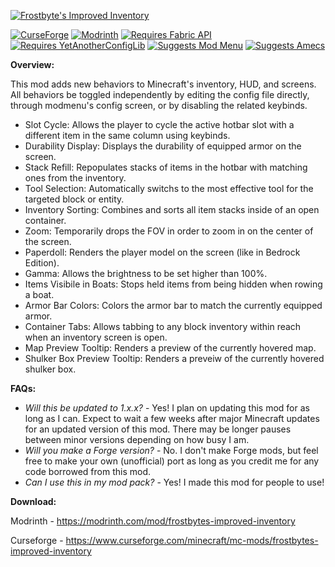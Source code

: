 [![Frostbyte's Improved Inventory](https://github.com/FrostbyteGames1/Frostbytes-Improved-Inventory/assets/109047591/4fc5c1d7-2041-4a3b-bd2e-dd58494de9ec)]()

[![CurseForge](https://cf.way2muchnoise.eu/short_849346_downloads.svg)](https://www.curseforge.com/minecraft/mc-mods/frostbytes-improved-inventory)
[![Modrinth](https://img.shields.io/modrinth/dt/tBjxZ7JW?color=00AF5C&label=downloads&logo=modrinth)](https://modrinth.com/mod/frostbytes-improved-inventory)
[![Requires Fabric API](https://img.shields.io/badge/Requires-Fabric%20API-dbd0b4?logo=data%3Aimage%2Fpng%3Bbase64%2CiVBORw0KGgoAAAANSUhEUgAAAfQAAAH0BAMAAAA5%2BMK5AAAAGFBMVEUAAADb0LTGvKW8spyuppSakn6Aem04NCogwuCRAAAAAXRSTlMAQObYZgAAAo1JREFUeNrt2zFOw0AQhlF3rg0FNbkBSpEakSMQcQPqBITm%2BnRIM4VHVkDG8L56m7ftvztIkiRJkiRJkiRJkrTJxsid0dHR0dHR0dHR0dHR0dHR0dHR0dHR0dHR0dHR0dHR0Ychcpcpdxc5dHR0dHR0dHR0dHR0dHR0dHR0dHR0dHR0dHR0dHT0r952ufspF7kzOjo6Ojo6Ojo6Ojo6Ojo6Ojo6Ojo6Ojo6Ojo6Ovpfpo%2BRa%2Fb0932uOY6Ojo6Ojo6Ojo6Ojo6Ojo6Ojo6Ojo6Ojo6Ojo6OvmF6P6BPpca2zz1MuSiho6Ojo6Ojo6Ojo6Ojo6Ojo6Ojo6Ojo6Ojo6Ojo6P%2FUnqUGlvzX73WvDyI%2Bc7o6Ojo6Ojo6Ojo6Ojo6Ojo6Ojo6Ojo6Ojo6Ojo6OvSx0q9qpvdfIV6iNxrCR0dHR0dHR0dHR0dHR0dHR0dHR0dHR0dHR0dHR19ZXrkLlcM6H23xdrQa0MJHR0dHR0dHR0dHR0dHR0dHR0dHR0dHR0dHR0dHf2H6WPkjrnHbx3Q7xv6wsEcHR0dHR0dHR0dHR0dHR0dHR0dHR0dHR0dHR0dHR19Lfop93zMTcvaL3s7MJTQ0dHR0dHR0dHR0dHR0dHR0dHR0dHR0dHR0dHR0Vv6qkXu45Q7lpbRD82Ajo6Ojo6Ojo6Ojo6Ojo6Ojo6Ojo6Ojo6Ojo6Ojo6%2BHfry%2Bb1exVOxdlR0dHR0dHR0dHR0dHR0dHR0dHR0dHR0dHR0dHR09Ja%2B4WL%2BKl4ih46Ojo6Ojo6Ojo6Ojo6Ojo6Ojo6Ojo6Ojo6Ojo6O%2Fi%2FptZhvKKGjo6Ojo6Ojo6Ojo6Ojo6Ojo6Ojo6Ojo6Ojo6Ojt3RJkiRJkiRJkiRJkjbRJ0KLYiuU9T5SAAAAAElFTkSuQmCC)](https://modrinth.com/mod/fabric-api)
[![Requires YetAnotherConfigLib](https://img.shields.io/badge/Requires-YetAnotherConfigLib-efc745?logo=data%3Aimage%2Fpng%3Bbase64%2CiVBORw0KGgoAAAANSUhEUgAAAIAAAACACAYAAADDPmHLAAAAAXNSR0IB2cksfwAAAAlwSFlzAAALEwAACxMBAJqcGAAACBVJREFUeNrt3XlsVFUYBfABCoKGyg5NAE1ABDcEAtGIiZq8eeUfEAQ1CAYkISqIJqhsGmPEamLAGA1UYigFWSsIUmTtVKS0QKm20NLaUrYilV3LVspyPbd9k1akMLTv3t6Zd05yEhOIM8Pvm%2Bm85d76fAzDMAzDMAzDMAzDMAzDMAzDMAzDMAzDMAzDMAzDMAzTUDmbYT2KzkXLUIFuQnvreOwz6daU09utA%2BjuU2nWnJNp1sMU0Qc%2FDE1x0G%2FWzWgfRfDT0KuAF7LAFydlt1nixDar4Piv1vMUUgf%2FIlp8C%2FgbOx%2Ft5MLjRp3JsKYDvhwVteAL4IvjWy3x11aroPQXazjF3IMfcJt3%2FO2agMbU4XEbox8A%2F7qEDxFfAF%2BUplriWKpV%2BGfA6knBerzz0Fn1gL%2Bx36EdQnzsF9AjwBd1xBfAF0dTLFGyxYpH21P0zvCfRM%2B6iF%2Bz89C2tTzucPSg%2FHsu4Vf2yGar%2BPAmP38shIj%2FpSL4mq1Av0b7od3RMei64J%2B7jC%2BALw5t9IuDG%2F1TKVw7fHO0QAP%2BLasQXxzY4BfF6%2F1Z%2B3%2F2d6X4%2FwdgrQfwBfBF0Tp%2FXlGy%2F26qV%2BNHewhfAL%2B8MNk%2FifLVA%2FC0h%2FAF8C%2F9sdafTPnqARjiIXwB%2FIqCn%2Fx7KV89AGM9hC%2BAfy1%2FDQeg5gCM8RC%2BAP71fav9hylfPQCfeghfAF%2Fk%2Fegvo3z1AMz0GL7I5QD8ZwDmeAxf7F3lP7dnJc8FBAdghcfwBfAv5Pxgt6R%2B1QAs8Ri%2BAP6FnCQ7mvpVA5DqMXwB%2FPLsJLs79asGIOAxfAH8q7%2BvsB%2BkftUApGjGLwJ%2BFvADwA8APxP4JzTiC%2BCL35bbA6hfNQAHFOKfQ7cA%2F03gd7vdcwF%2Bf%2BDHAb5YMb7IWmbHUr9qAA4pwC8E%2FES0zodawH8C%2BPMV4csOIT7u3HUZ%2Fxw6wc3nCPyOwE9wGV%2FsXmov5wBU3b7tFn4i2krVcwX%2BSOAfdglfZC6xxa4l9kNehb%2FHrRNADv47Op438O8DfoFL%2BGLXYrts52J7mNfw36ixpKu%2B%2BOeB%2F4zO5w%2F8ZsBf6QK%2BAL7Y8T26yI7PWGR3iHT4GDTZ5Z%2F5fRrq9QB%2Fi0v4IkN2oX06faE9PpLf9Rddxm%2FQ%2B%2BqA3wL4RS7hi3TZRFtsT7Rz0A6RAt%2FLWbnr9nH%2BNya8PuB3BX6Zi%2FiVTVtQ2ffDGb4ROl3RGb4StI0prxX4ExTgo7Gy%2B9CO4YYvF3TmKzy9%2B6pprxn4qQrwg72CzkSbmA7fBI1TfGFnm4mvHfgDFOHXbJbRnwaA2qLhqt4oU18%2F4AMK8YPNQVuYiN9fA36JyZ%2BAwB%2BvGD%2FYYSYOwAwNl3SXmjwAwG%2BpAV92imn4TdHVGq7nP2v6F2DgBxTjy843bQCaoWkabuZoZfwALLZnKcaXTTfqiMAZgFzF%2BNnhcAgM%2FBGK8WWPoVEmDYDcz6dU8W1c28NhAIDfTTF%2BcADuMu34X%2FUNnMvCYgAW2W0U4wfbzLTvAarv3o0PhwEA%2Fr0a8GWbRsQA3MGt2%2FPCYgAW2tEa8M36BHAu%2FKi%2Bbz8pHAYA%2BG004Jv1CeAMwCXFizbWh8UAJNp9NeALE78ElipesRMWGyoAPlYDvnFHAU1DPQ9Qz%2BVarcJgAGYrxpfNRZubdh4gWcNaPeNPBQM%2BWzG%2BbKpp3wHkmcCvNCzUjDccv5MGfNk40w4B5ZfASRpW6V7Acq12Bg%2FAKxrwZcca9%2BIB%2FZSmJdqjzR2A2BJNA9DPyH8AgE%2FRsD4%2FYCj%2BaE34qUZ%2FCXL23N%2BveHOGUQYOwCHF8BVoeCwmBX4M4L9VuDPHP1ioGW0Q%2FgzF%2BEfQgb5wC%2BCHo3mKtmVZYwh%2BF4Xw5%2BVw%2BcI5wG8B%2FJmK9uT5pIHxcdgXW6gA%2Fjq6C%2B3li5QAvwvwdwP%2FqssbMo1rIPxGaIEC%2FHJ0ui9SA%2Fy3gX8e%2BBUubsg0WTN%2BW3S7y%2FCX0Q1oD1%2BkB%2Fidgb8D%2BJdd3I3rM034vRS884vQ13xeC%2FAnu7wVWyYWanZTiD8OPeMy%2Fk7UuzuGAj9OwVZsH2OtXmcX4R9H1ym6qnevz8sBfhNF%2B%2FAdx1KtRej9dTyvH4U%2BB6DVzkkYFYd5c3yMzwf8fEX78AUXamZixc5sLNoYhPv2b7o%2FL%2B7kicK1%2FO4oPubtJLTE%2BUau8gTPUOr7Kvfhy1eIf%2BNavWu4dfsi7t7NxQ2c%2B3APXx7wjwK%2BHMU6fPuapku6soOojwA%2FoAlfaFi0EWqvRNSJnvoE%2BCkew5e9ygFwAvw1HsMPXt3rSX0E%2BAs8hh8cgPbU91Vuv5rgMfzgqd%2FW1EeAP81j%2BMEBaEZ9X%2BXeu1M8hl951Y%2FyTuQlXY%2Fhy16ivBPgD%2FUYvmwe5Z0Af4jH8GX528ODAf5Aj%2BHLW762Ut4J8HsA%2F5JH8GUvoqsoXyPAL%2FYIvnBuKrGpXiPAH%2BH8OtVIx5dnAF%2Bn%2BE0C%2FAnAvxzB%2BPIK4EhK3yLAbwn4bMX4chnXS8HHxH%2B3Qucqxt%2BDPkDhEAP8mQrw5RKrl2t7TGehR7wC%2FI8oWocAvx%2Fw813Al%2BfdP0Qbh%2FK4%2BHsx6DwX4LFbSOxjlKxngD8Y%2BIV1wP9brrJB6%2FT7g51BqMuPBrmJ01uUczHAbw3894B%2FNAR8eZw91a3Hxv%2BrXYi3hZ9AJ1FLYYDfBvCD0byb4J%2BSv0xB1RZq8uMcXVPLF7yJ1NEc4PfFP%2FwXaIKb7%2FgQBuER9F30c7Q3JRiGYRiGYRiGYRiGYRiGYRiGYRiGYRiGYRiGYRiGaej8CwITsUlPMKynAAAAAElFTkSuQmCC)](https://modrinth.com/mod/yacl)
[![Suggests Mod Menu](https://img.shields.io/badge/Suggests-Mod%20Menu-134bff?logo=data%3Aimage%2Fpng%3Bbase64%2CiVBORw0KGgoAAAANSUhEUgAAAgAAAAIAAQMAAADOtka5AAAAAXNSR0IB2cksfwAAAAlwSFlzAAALEwAACxMBAJqcGAAAAAZQTFRFAAAA%2F%2F%2F%2Fpdmf3QAAAAF0Uk5TAEDm2GYAAACKSURBVHja7dkxCgAwCARB%2F%2F%2FppEoXQauAmall6wMjAAAAAIpW0bkVEBAQEBAQmB8AAMgGRnVsCAgICAgICAgICAgICAgI%2FBcAALCRBAQEBAQEBAQEBAQEBAQE%2FBcAAP8FAQEBAQEBAQEBAQEBAQEB%2FwUA4NV%2F4TYiWgtFQEBAQEBAYEwAAAAAILEBJ4RXBkCzNqMAAAAASUVORK5CYII%3D)](https://modrinth.com/mod/modmenu)
[![Suggests Amecs](https://img.shields.io/badge/Suggests-Amecs-00d49e?logo=data%3Aimage%2Fpng%3Bbase64%2CiVBORw0KGgoAAAANSUhEUgAAAEAAAABACAYAAACqaXHeAAAAAXNSR0IB2cksfwAAAAlwSFlzAAALEwAACxMBAJqcGAAABedJREFUeNrtmH9MlHUcxz8bF2PtVmOWOlsrlrFkbrZoNFmr%2BYcrZ7QyEcsARY0RijCHE5iGMAeyMNLkRyNcUnbEjjs4ODh%2B3nH8OEBByijmas0c0pbu1v3B7Ni%2BvdHD7h6eh%2Fvx3HO69X1v7z9gd899X5%2Fv9%2Fl8P58PERcXFxcXFxcXFxcXF5dMjb6vppFdm2gkOYFsqfDuJ%2F8n4DveotEkCwIwhwAwsqXAuxkNp8H7LtFQ%2BhtB%2BZ2uymjqrC6kzi8byfSVjjrOF1HH1zEPDnxseyTgDYBngGci8AzwcAajwQOlgYN%2FsYq6zhmoq2oe8IxMtfB5BnhG7d%2FAF61k1DwXavinaSzxVx%2FhGQ1kwdlZ%2FsOf3Qj4GcAzCXgGeLjRTm3a%2BNDtvDj8LOCnAX9jKXwOI%2BthJ1lzY%2F3c%2Fedx9B%2B9%2F7ep7lnAnwK80w2eAR7W2am1%2BZkQBCCx1xM%2B%2BbYr6YXd%2F8xQxloazKwAvNMFDx9h1H%2F0Z7Lkq2Svof3iPgE8Azxs%2BE7phHdQAO8A%2FDrJzw9kvwL4WRc8I0sBfCw7KGsxNo4J4BkZ2uCONQrBJ6lhu%2BexT03z%2Bj1rbjTgZ13wjMyFc2QuipK9nramShF4Ri2dbyoUgJ1lgnf%2BDzjCp%2B9a8l8GPMALEYBiRn0nu2Wvp1V%2FXAQe7k5QosgJh%2B2CbF%2Fs1zPMhQUueEa9pXBZnrwAtGhE4Bk192wKfgBGPshcetXt9S%2Bjm4tUgJ9ywTPqKWfU%2FVliYPCGcPhPEXi4N1KBAHxoXXLPD%2B%2BP8Ps5vaU7%2F4OvgM84cdUd8vs5htZCcfi%2BagXgk9WAnxMUOT8G%2FLye8t9c8AxFDnMVOeV%2BwG8D%2FJwI%2FG1qNq8OfgBsqVtFKrwLAT%2Bvu6JcAL9Y4WlQ5ER4gc%2BThNebNyiT%2FW17ypeWt5klgQfgTBTgnRLl7Q8ocuI83%2FfmKCS8PLzz1ySOfSN2%2Finlip%2FhvZ0itf1H8jq7qs%2B91PYzKHJg3S2Jqw7HvacCCe8l5Uvf4f2%2FiDQ2KbKe2VmjAvygBDwTqfCw%2Bx21gE%2BBYxCAsNB1fkPpMyKNjfxiw1SnBrzJC%2FzvgH8b8Cp6YBrKmBfAw7nBqbba61WAzwT8XxI7v3js57DrV3HkG5HsjpO%2B%2F13SD0SFJgCDB5ye8Hcbm%2BAEwKgJJ2PDacD%2FvQz8wjvvwDvfi4R3gvSW7aS3xiEAK0MTgIGsGQE8nJ8QBPhIeMLLzl8D%2FObQvvNLApAz5QF%2Fr6vbI3%2FnNVNe4N2vups49j3Y9TLSDbxOuqEQ5gTr4Q4BPDq6T%2BRdg8aGb73ATwN%2BGvA3AM9w7GErAzw8BNsc1DTSRk2jW5UPQP%2BRUk%2F4hZa26FTg8N%2BvB%2Fy8BLyRWkxrPT6vt6wE%2FDuAH3HBM8DDo%2FAlRtrLw6Qdf0HBABzd4gl%2Ft6UNfPTU1nhOHL69DAF4ZNnv6mxJgHe4wcPj8ISDtFdeUyYAloIIwDvc4NHOlvwUeAC0N0XgfZ8YN43GA97hBg9fgSfxv0mFrkZzYbdgmLHQ0qoDGGOlC%2BDvAP49v5%2BjvXxIAL9ohYai5uIUAfzCMONV%2F%2BB14fB1z503Bja90Y6rAH9dAL9oBeqDvpMqwM8Khhmf%2BjnDOy049mmy1qSdrBeBX%2FBmZU5BT1mJG%2FxCP29HV6f2EX4L4P9xy%2FYNstejnSyQCECCQgEojwD8rOcwoybbB%2FiNgLe7wTuopWN1EAJQE9oTcG%2BYkSKY5Myhq4tfBn6bAB5FjiktKGvRTl6VCMAKZQujriq9YJjhQEt7EF2dyi3bxwHeAPh5QYVng8OCAJ8jAV9NiquzRg34CZFhht01ybklUd7eoZauaP9AJ15Epn%2FcDTwG1sDzIvCz8BOh6Q9MdSsAP%2BbDJMetsena5f9OT6xCAKYldlsIvy60XWJ7vRrwlT7CfyzjuKvhs7BTAr42dDsv3tzEAv4C4B0i8AbAbwhS0sNpmNwBH4NPwEnwGnpo1NocAfj1gI9FkQObHiMuLi4uLi4uLi4uLi6uh0%2F%2FAlKfYRihXGyfAAAAAElFTkSuQmCC
)](https://modrinth.com/mod/amecs)

**Overview:**

This mod adds new behaviors to Minecraft's inventory, HUD, and screens. All behaviors be toggled independently by editing the config file directly, through modmenu's config screen, or by disabling the related keybinds.

- Slot Cycle: Allows the player to cycle the active hotbar slot with a different item in the same column using keybinds. 
- Durability Display: Displays the durability of equipped armor on the screen.
- Stack Refill: Repopulates stacks of items in the hotbar with matching ones from the inventory.
- Tool Selection: Automatically switchs to the most effective tool for the targeted block or entity.
- Inventory Sorting: Combines and sorts all item stacks inside of an open container.
- Zoom: Temporarily drops the FOV in order to zoom in on the center of the screen.
- Paperdoll: Renders the player model on the screen (like in Bedrock Edition).
- Gamma: Allows the brightness to be set higher than 100%.
- Items Visibile in Boats: Stops held items from being hidden when rowing a boat.
- Armor Bar Colors: Colors the armor bar to match the currently equipped armor.
- Container Tabs: Allows tabbing to any block inventory within reach when an inventory screen is open.
- Map Preview Tooltip: Renders a preview of the currently hovered map.
- Shulker Box Preview Tooltip: Renders a preveiw of the currently hovered shulker box.

**FAQs:**

- *Will this be updated to 1.x.x?* - Yes! I plan on updating this mod for as long as I can. Expect to wait a few weeks after major Minecraft updates for an updated version of this mod. There may be longer pauses between minor versions depending on how busy I am.
- *Will you make a Forge version?* - No. I don't make Forge mods, but feel free to make your own (unofficial) port as long as you credit me for any code borrowed from this mod.
- *Can I use this in my mod pack?* - Yes! I made this mod for people to use!

**Download:**

Modrinth - https://modrinth.com/mod/frostbytes-improved-inventory

Curseforge - https://www.curseforge.com/minecraft/mc-mods/frostbytes-improved-inventory
